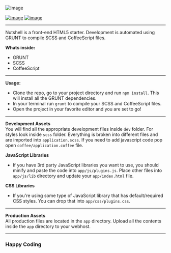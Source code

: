 ![image](http://od-github.s3.amazonaws.com/nutshell-logo.png)

[![image](https://img.shields.io/badge/version-0.0.1-brightgreen.svg)](https://github.com/owldesign/Nutshell)
[![image](https://img.shields.io/github/license/mashape/apistatus.svg)](http://opensource.org/licenses/MIT)

***

Nutshell is a front-end HTML5 starter. Development is automated using GRUNT to compile SCSS and CoffeeScript files.

<b>Whats inside:</b>
* GRUNT
* SCSS
* CoffeeScript

***

<b>Usage:</b>

* Clone the repo, go to your project directory and run ```npm install```. This will install all the GRUNT dependencies.
* In your terminal run ```grunt``` to compile your SCSS and CoffeeScript files.
* Open the project in your favorite editor and you are set to go!

***

<b>Development Assets</b><br />
You will find all the appropriate development files inside ```dev``` folder. For styles look inside ```scss``` folder. Everything is broken into different files and are imported into ```application.scss```. If you need to add javascript code pop open ```coffee/application.coffee``` file.

<b>JavaScript Libraries</b>
* If you have 3rd party JavaScript libraries you want to use, you should minify and paste the code into ```app/js/plugins.js```. Place other files into ```app/js/lib``` directory and update your ```app/index.html``` file.

<b>CSS Libraries</b>
* If you're using some type of JavaScript library that has default/required CSS styles. You can drop that into ```app/css/plugins.css```.

***

<b>Production Assets</b><br />
All production files are located in the ```app``` directory. Upload all the contents inside the ```app``` directory to your webhost.

***

### Happy Coding